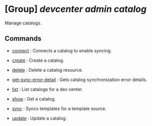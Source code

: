 # [Group] _devcenter admin catalog_

Manage catalogs.

## Commands

- [connect](/Commands/devcenter/admin/catalog/_connect.md)
: Connects a catalog to enable syncing.

- [create](/Commands/devcenter/admin/catalog/_create.md)
: Create a catalog.

- [delete](/Commands/devcenter/admin/catalog/_delete.md)
: Delete a catalog resource.

- [get-sync-error-detail](/Commands/devcenter/admin/catalog/_get-sync-error-detail.md)
: Gets catalog synchronization error details.

- [list](/Commands/devcenter/admin/catalog/_list.md)
: List catalogs for a dev center.

- [show](/Commands/devcenter/admin/catalog/_show.md)
: Get a catalog.

- [sync](/Commands/devcenter/admin/catalog/_sync.md)
: Syncs templates for a template source.

- [update](/Commands/devcenter/admin/catalog/_update.md)
: Update a catalog.
